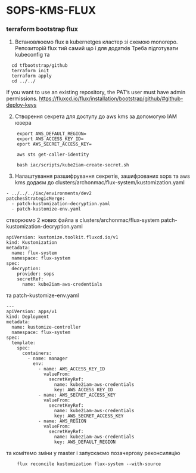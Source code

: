 #  SOPS-KMS-FLUX
### terraform bootstrap flux
1. Встановлюємо flux в kubernetges кластер зі схемою monorepo.
   Репозиторій flux тий самий що і для додатків
   Треба підготувати kubeconfig та 
```shell
  cd tfbootstrap/github
  terraform init
  terraform apply
  cd ../../
```

If you want to use an existing repository, the PAT’s user must have admin permissions.
https://fluxcd.io/flux/installation/bootstrap/github/#github-deploy-keys

2. Створення секрета для доступу до aws kms за допомогую IAM юзера
```shell
    export AWS_DEFAULT_REGION=
    export AWS_ACCESS_KEY_ID=
    eport AWS_SECRET_ACCESS_KEY=
    
    aws sts get-caller-identity
   
    bash iac/scripts/kube2iam-create-secret.sh
```
3. Налаштування разшифрування секретів, зашифрованих sops та aws kms
додаєм до clusters/archonmac/flux-system/kustomization.yaml
```text
- ../../../iac/environments/dev2
patchesStrategicMerge:
  - patch-kustomization-decryption.yaml
  - patch-kustomize-env.yaml
```
створюємо 2 нових файла в clusters/archonmac/flux-system
patch-kustomization-decryption.yaml
```text
apiVersion: kustomize.toolkit.fluxcd.io/v1
kind: Kustomization
metadata:
  name: flux-system
  namespace: flux-system
spec:
  decryption:
    provider: sops
    secretRef:
      name: kube2iam-aws-credentials

```
та
patch-kustomize-env.yaml
```text
---
apiVersion: apps/v1
kind: Deployment
metadata:
  name: kustomize-controller
  namespace: flux-system
spec:
  template:
    spec:
      containers:
        - name: manager
          env:
            - name: AWS_ACCESS_KEY_ID
              valueFrom:
                secretKeyRef:
                  name: kube2iam-aws-credentials
                  key: AWS_ACCESS_KEY_ID
            - name: AWS_SECRET_ACCESS_KEY
              valueFrom:
                secretKeyRef:
                  name: kube2iam-aws-credentials
                  key: AWS_SECRET_ACCESS_KEY
            - name: AWS_REGION
              valueFrom:
                secretKeyRef:
                  name: kube2iam-aws-credentials
                  key: AWS_DEFAULT_REGION

```
та комітемо зміни у master і запускаємо позачергову реконсиляцію
```shell
    flux reconcile kustomization flux-system --with-source 
```